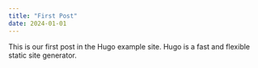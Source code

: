 ```yaml
---
title: "First Post"
date: 2024-01-01
---
```


This is our first post in the Hugo example site. Hugo is a fast and flexible static site generator.